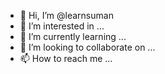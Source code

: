 - 👋 Hi, I’m @learnsuman
- 👀 I’m interested in ...
- 🌱 I’m currently learning ...
- 💞️ I’m looking to collaborate on ...
- 📫 How to reach me ...

<!---
learnsuman/learnsuman is a ✨ special ✨ repository because its `README.md` (this file) appears on your GitHub profile.
You can click the Preview link to take a look at your changes.
--->
